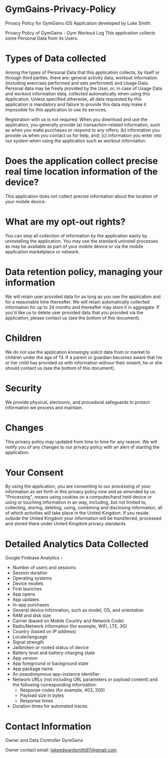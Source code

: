 # GymGains-Privacy-Policy
Privacy Policy for GymGains iOS Application developed by Luke Smith.

Privacy Policy of GymGains - Gym Workout Log
This application collects some Personal Data from its Users.

# Types of Data collected
Among the types of Personal Data that this application collects, by itself or through third parties, there are: general activity data, workout information (including exercises performed and sets performed) and Usage Data. Personal data may be freely provided by the User, or, in case of Usage Data and workout information data, collected automatically when using this Application. Unless specified otherwise, all data requested by this application is mandatory and failure to provide this data may make it impossible for this application to use its services.

Registration with us is not required. When you download and use the application, you generally provide (a) transaction-related information, such as when you make purchases or respond to any offers; (b) information you provide us when you contact us for help, and; (c) information you enter into our system when using the application such as workout information.

# Does the application collect precise real time location information of the device?
This application does not collect precise information about the location of your mobile device.

# What are my opt-out rights?
You can stop all collection of information by the application easily by uninstalling the application. You may use the standard uninstall processes as may be available as part of your mobile device or via the mobile application marketplace or network.

# Data retention policy, managing your information
We will retain user provided data for as long as you use the application and for a reasonable time thereafter. We will retain automatically collected information for up to 24 months and thereafter may store it in aggregate. If you'd like us to delete user provided data that you provided via the application, please contact us (see the bottom of this document).

# Children
We do not use the application knowingly solicit data from or market to children under the age of 13. If a parent or guardian becomes aware that his or her child has provided us with information withour their onsent, he or she should contact us (see the bottom of this document).

# Security
We provide physical, electronic, and procedural safeguards to protect information we process and maintain.

# Changes
This privacy policy may updated from time to time for any reason. We will notify you of any changes to our privacy policy with an alert of starting the application.

# Your Consent
By using the application, you are consenting to our processing of your information as set forth in this privacy policy now and as amended by us. "Processing", means using cookies on a computer/hand held device or using or touching information in an way, including, but not limited to, collecting, storing, deleting, using, combining and disclosing information, all of which activities will take place in the United Kingdom. If you reside outside the United Kingdom your information will be transferred, processed and stored there under United Kingdom privacy standards.

# Detailed Analytics Data Collected
Google Firebase Analytics -

* Number of users and sessions
* Session duration
* Operating systems
* Device models
* First launches
* App opens
* App updates
* In-app purchases
* General device information, such as model, OS, and orientation
* RAM and disk size
* Carrier (based on Mobile Country and Network Code)
* Radio/Network information (for example, WiFi, LTE, 3G)
* Country (based on IP address)
* Locale/language
* Signal strength
* Jailbroken or rooted status of device
* Battery level and battery-charging state
* App version
* App foreground or background state
* App package name
* An pseudonymous app-instance identifier
* Network URLs (not including URL parameters or payload content) and the following corresponding information:
    * Response codes (for example, 403, 200)
    * Payload size in bytes
    * Response times
* Duration times for automated traces.

# Contact Information
Owner and Data Controller
GymGains

Owner contact email: lukeedwardsmith97@gmail.com

